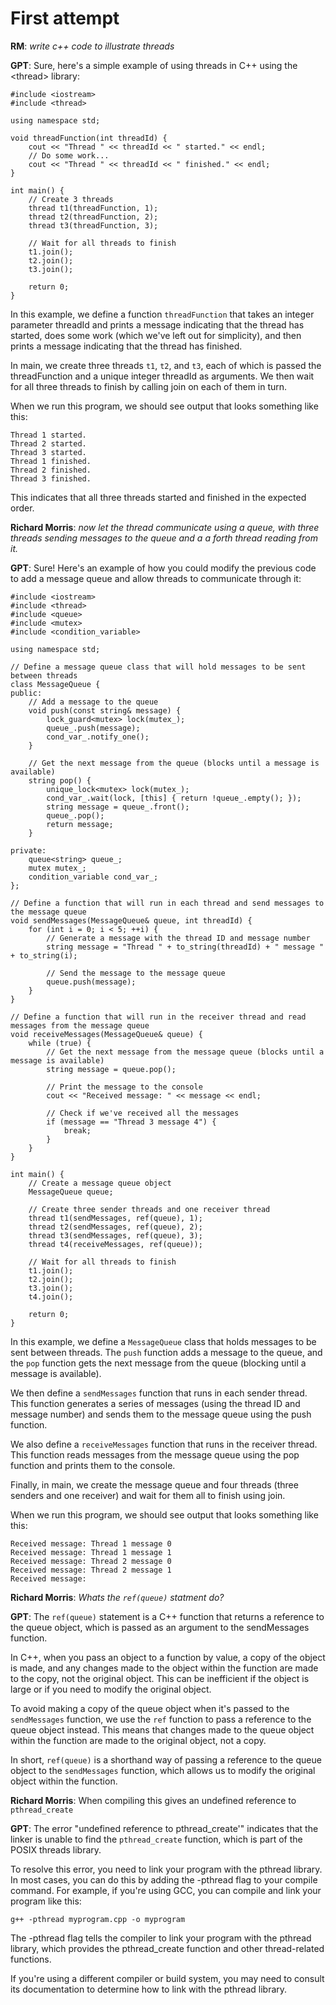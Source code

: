 # First attempt

**RM**: *write c++ code to illustrate threads*

**GPT**: Sure, here's a simple example of using threads in C++ using the &lt;thread&gt; library:
```
#include <iostream>
#include <thread>

using namespace std;

void threadFunction(int threadId) {
    cout << "Thread " << threadId << " started." << endl;
    // Do some work...
    cout << "Thread " << threadId << " finished." << endl;
}

int main() {
    // Create 3 threads
    thread t1(threadFunction, 1);
    thread t2(threadFunction, 2);
    thread t3(threadFunction, 3);

    // Wait for all threads to finish
    t1.join();
    t2.join();
    t3.join();

    return 0;
}
```
In this example, we define a function `threadFunction` that takes an integer parameter threadId and prints a message indicating that the thread has started, does some work (which we've left out for simplicity), and then prints a message indicating that the thread has finished.

In main, we create three threads `t1`, `t2`, and `t3`, each of which is passed the threadFunction and a unique integer threadId as arguments. We then wait for all three threads to finish by calling join on each of them in turn.

When we run this program, we should see output that looks something like this:

```
Thread 1 started.
Thread 2 started.
Thread 3 started.
Thread 1 finished.
Thread 2 finished.
Thread 3 finished.
```
This indicates that all three threads started and finished in the expected order.

**Richard Morris**: *now let the thread communicate using a queue, with three threads sending messages to the queue and a a forth thread reading from it.*

**GPT**: Sure! Here's an example of how you could modify the previous code to add a message queue and allow threads to communicate through it:

```
#include <iostream>
#include <thread>
#include <queue>
#include <mutex>
#include <condition_variable>

using namespace std;

// Define a message queue class that will hold messages to be sent between threads
class MessageQueue {
public:
    // Add a message to the queue
    void push(const string& message) {
        lock_guard<mutex> lock(mutex_);
        queue_.push(message);
        cond_var_.notify_one();
    }

    // Get the next message from the queue (blocks until a message is available)
    string pop() {
        unique_lock<mutex> lock(mutex_);
        cond_var_.wait(lock, [this] { return !queue_.empty(); });
        string message = queue_.front();
        queue_.pop();
        return message;
    }

private:
    queue<string> queue_;
    mutex mutex_;
    condition_variable cond_var_;
};

// Define a function that will run in each thread and send messages to the message queue
void sendMessages(MessageQueue& queue, int threadId) {
    for (int i = 0; i < 5; ++i) {
        // Generate a message with the thread ID and message number
        string message = "Thread " + to_string(threadId) + " message " + to_string(i);

        // Send the message to the message queue
        queue.push(message);
    }
}

// Define a function that will run in the receiver thread and read messages from the message queue
void receiveMessages(MessageQueue& queue) {
    while (true) {
        // Get the next message from the message queue (blocks until a message is available)
        string message = queue.pop();

        // Print the message to the console
        cout << "Received message: " << message << endl;

        // Check if we've received all the messages
        if (message == "Thread 3 message 4") {
            break;
        }
    }
}

int main() {
    // Create a message queue object
    MessageQueue queue;

    // Create three sender threads and one receiver thread
    thread t1(sendMessages, ref(queue), 1);
    thread t2(sendMessages, ref(queue), 2);
    thread t3(sendMessages, ref(queue), 3);
    thread t4(receiveMessages, ref(queue));

    // Wait for all threads to finish
    t1.join();
    t2.join();
    t3.join();
    t4.join();

    return 0;
}
```

In this example, we define a `MessageQueue` class that holds messages to be sent between threads. The `push` function adds a message to the queue, and the `pop` function gets the next message from the queue (blocking until a message is available).

We then define a `sendMessages` function that runs in each sender thread. This function generates a series of messages (using the thread ID and message number) and sends them to the message queue using the push function.

We also define a `receiveMessages` function that runs in the receiver thread. This function reads messages from the message queue using the pop function and prints them to the console.

Finally, in main, we create the message queue and four threads (three senders and one receiver) and wait for them all to finish using join.

When we run this program, we should see output that looks something like this:

```
Received message: Thread 1 message 0
Received message: Thread 1 message 1
Received message: Thread 2 message 0
Received message: Thread 2 message 1
Received message:
```

**Richard Morris**: *Whats the  `ref(queue)` statment do?*

**GPT**: The `ref(queue)` statement is a C++ function that returns a reference to the queue object, which is passed as an argument to the sendMessages function.

In C++, when you pass an object to a function by value, a copy of the object is made, and any changes made to the object within the function are made to the copy, not the original object. This can be inefficient if the object is large or if you need to modify the original object.

To avoid making a copy of the queue object when it's passed to the `sendMessages` function, we use the `ref` function to pass a reference to the queue object instead. This means that changes made to the queue object within the function are made to the original object, not a copy.

In short, `ref(queue)` is a shorthand way of passing a reference to the queue object to the `sendMessages` function, which allows us to modify the original object within the function.

**Richard Morris**: When compiling this gives an undefined reference to `pthread_create`

**GPT**: The error "undefined reference to pthread_create'" indicates that the linker is unable to find the `pthread_create` function, which is part of the POSIX threads library.

To resolve this error, you need to link your program with the pthread library. In most cases, you can do this by adding the -pthread flag to your compile command. For example, if you're using GCC, you can compile and link your program like this:

```
g++ -pthread myprogram.cpp -o myprogram
```

The -pthread flag tells the compiler to link your program with the pthread library, which provides the pthread_create function and other thread-related functions.

If you're using a different compiler or build system, you may need to consult its documentation to determine how to link with the pthread library.



